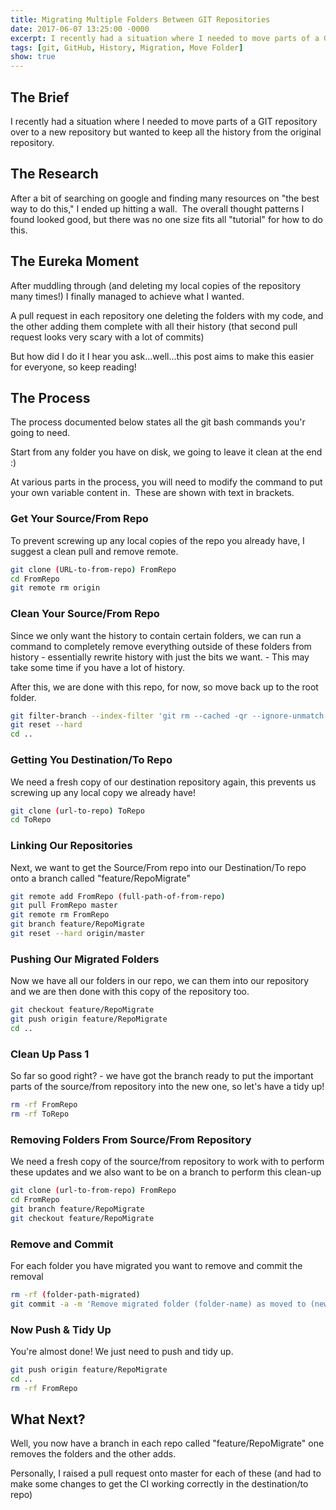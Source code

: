 ```yaml
---
title: Migrating Multiple Folders Between GIT Repositories
date: 2017-06-07 13:25:00 -0000
excerpt: I recently had a situation where I needed to move parts of a GIT repository over to a new repository but wanted to keep all the history from the original repository.
tags: [git, GitHub, History, Migration, Move Folder]
show: true
---
```


## The Brief

I recently had a situation where I needed to move parts of a GIT repository over to a new repository but wanted to keep all the history from the original repository.

## The Research

After a bit of searching on google and finding many resources on "the best way to do this," I ended up hitting a wall.  The overall thought patterns I found looked good, but there was no one size fits all "tutorial" for how to do this.

## The Eureka Moment

After muddling through (and deleting my local copies of the repository many times!) I finally managed to achieve what I wanted.

A pull request in each repository one deleting the folders with my code, and the other adding them complete with all their history (that second pull request looks very scary with a lot of commits)

But how did I do it I hear you ask...well...this post aims to make this easier for everyone, so keep reading!

## The Process

The process documented below states all the git bash commands you'r going to need.

Start from any folder you have on disk, we going to leave it clean at the end :)

At various parts in the process, you will need to modify the command to put your own variable content in.  These are shown with text in brackets.

### Get Your Source/From Repo

To prevent screwing up any local copies of the repo you already have, I suggest a clean pull and remove remote.

~~~ bash
git clone (URL-to-from-repo) FromRepo
cd FromRepo
git remote rm origin
~~~

### Clean Your Source/From Repo

Since we only want the history to contain certain folders, we can run a command to completely remove everything outside of these folders from history - essentially rewrite history with just the bits we want. - This may take some time if you have a lot of history.

After this, we are done with this repo, for now, so move back up to the root folder.

~~~ bash
git filter-branch --index-filter 'git rm --cached -qr --ignore-unmatch -- . && git reset -q $GIT_COMMIT -- (folder-paths-space-seperated)' --prune-empty -- --all
git reset --hard
cd ..
~~~

### Getting You Destination/To Repo

We need a fresh copy of our destination repository again, this prevents us screwing up any local copy we already have!

~~~ bash
git clone (url-to-repo) ToRepo
cd ToRepo
~~~

### Linking Our Repositories

Next, we want to get the Source/From repo into our Destination/To repo onto a branch called "feature/RepoMigrate"

~~~ bash
git remote add FromRepo (full-path-of-from-repo)
git pull FromRepo master
git remote rm FromRepo
git branch feature/RepoMigrate
git reset --hard origin/master
~~~

### Pushing Our Migrated Folders

Now we have all our folders in our repo, we can them into our repository and we are then done with this copy of the repository too.

~~~ bash
git checkout feature/RepoMigrate
git push origin feature/RepoMigrate
cd ..
~~~

### Clean Up Pass 1

So far so good right? - we have got the branch ready to put the important parts of the source/from repository into the new one, so let's have a tidy up!

~~~ bash
rm -rf FromRepo
rm -rf ToRepo
~~~

### Removing Folders From Source/From Repository

We need a fresh copy of the source/from repository to work with to perform these updates and we also want to be on a branch to perform this clean-up

~~~ bash
git clone (url-to-from-repo) FromRepo
cd FromRepo
git branch feature/RepoMigrate
git checkout feature/RepoMigrate
~~~

### Remove and Commit

For each folder you have migrated you want to remove and commit the removal

~~~ bash
rm -rf (folder-path-migrated)
git commit -a -m 'Remove migrated folder (folder-name) as moved to (new-repo)'
~~~

### Now Push & Tidy Up

You're almost done! We just need to push and tidy up.

~~~ bash
git push origin feature/RepoMigrate
cd ..
rm -rf FromRepo
~~~

## What Next?

Well, you now have a branch in each repo called "feature/RepoMigrate" one removes the folders and the other adds.

Personally, I raised a pull request onto master for each of these (and had to make some changes to get the CI working correctly in the destination/to repo)
